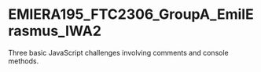 # EMIERA195_FTC2306_GroupA_EmilErasmus_IWA2
Three basic JavaScript challenges involving comments and console methods.
